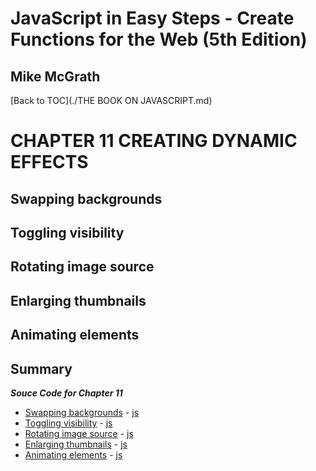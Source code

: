# **JavaScript in Easy Steps - Create Functions for the Web (5th Edition)**
## Mike McGrath

[Back to TOC](./THE BOOK ON JAVASCRIPT.md)

# CHAPTER 11 CREATING DYNAMIC EFFECTS
## Swapping backgrounds
## Toggling visibility
## Rotating image source
## Enlarging thumbnails
## Animating elements
## Summary<br>

***Souce Code for Chapter 11***
        <ul>
          <li><a href="src/11-Creating dynamic effects/rollover.html">Swapping backgrounds</a> -
            <a href="src/11-Creating dynamic effects/rollover.js"> js</a></li>
          <li><a href="src/11-Creating dynamic effects/toggle.html">Toggling visibility</a> -
            <a href="src/11-Creating dynamic effects/toggle.js"> js</a></li>
          <li><a href="src/11-Creating dynamic effects/slideshow.html">Rotating image source</a> -
            <a href="src/11-Creating dynamic effects/slideshow.js"> js</a></li>
          <li><a href="src/11-Creating dynamic effects/zoom.html">Enlarging thumbnails</a> -
            <a href="src/11-Creating dynamic effects/zoom.js"> js</a></li>
          <li><a href="src/11-Creating dynamic effects/animate.html">Animating elements</a> -
            <a href="src/11-Creating dynamic effects/animate.js"> js</a></li>
        </ul>